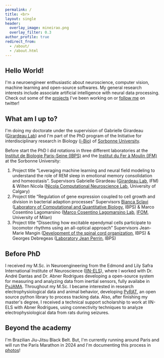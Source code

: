 ```yaml
---
permalink: /
title: <br>
layout: single
header:
  overlay_image: mineirao.png
  overlay_filter: 0.3
author_profile: true
redirect_from: 
  - /about/
  - /about.html
---
```


## Hello World!

I'm a neuroengineer enthusiastic about neuroscience, computer vision, machine learning and open-source softwares.
My general research interests include associate artificial intelligence with neural data processing. Check out some of the 
[projects](https://tuliofalmeida.github.io/projects/) I've been working on or [follow me](https://twitter.com/tuliofalmeida) on twitter!
 
## What am I up to?

I'm doing my doctorate under the supervision of Gabrielle Girardeau ([Girardeau Lab](https://girardeaulab.org/)) and I'm part of the PhD program of the Initiative for interdisciplinary research in Biology ([i-Bio](http://ibio.sorbonne-universite.fr/)) of [Sorbonne University](https://www.sorbonne-universite.fr/).

Before start the PhD I did rotations in three different laboratories at the [Institut de Biologie Paris-Seine (IBPS)](https://www.ibps.sorbonne-universite.fr/en) and the [Institut du Fer à Moulin (IFM)](https://ifm-institute.org/en/home/) at the Sorbonne University:

1. Project title “Leveraging machine learning and neural field modeling to understand the role of REM sleep in emotional memory consolidation and homeostasis”. Supervisors Gabrielle Girardeau ([Girardeau Lab](https://girardeaulab.org/), IFM) & Wilten Nicola ([Nicola Computational Neuroscience Lab](https://www.nicolacomputationalneurosciencelab.com/), University of Calgary)
2. Project title “Regulation of gene expression coupled to cell growth and division in bacterial adaption processes” Supervisors [Bianca Sclavi](https://sites.google.com/site/biancasclavi/?pli=1) ([Laboratory of Computational and Quantitative Biology](https://www.ibps.sorbonne-universite.fr/en/research/computational-and-quantitative-biology/genome-biology), IBPS) & Marco Cosentino Lagomarsino ([Marco Cosentino Lagomarsino Lab](https://www.ifom.eu/en/cancer-research/research-labs/research-lab-cosentinolagomarsino.php), [IFOM](https://www.ifom.eu/en/), University of Milan)
3. Project title “Dissecting how excitable ependymal cells participate to locomotor rhythms using an all-optical approach” Supervisors Jean-Marie Mangin ([Development of the spinal cord organization](https://www.ibps.sorbonne-universite.fr/en/research/neuroscience/development-of-the-spinal-cord-organization), IBPS) & Georges Debregeas ([Laboratory Jean Perrin](https://www.labojeanperrin.fr/?gdebregeas), IBPS)

## Before PhD

I received my M.Sc. in Neuroengineering from the Edmond and Lily Safra International Institute of Neuroscience ([IIN-ELS](http://www.institutosantosdumont.org.br/en/unidade/edmond-and-lily-safra-international-institute-of-neurosciences/)), where I worked with Dr. André Dantas and Dr. Abner Rodrigues developing a open-source system for measuring and analyzing data from inertial sensors, fully availabe in [PyJAMA](https://github.com/tuliofalmeida/pyjama). Throughout my M.Sc. I became interested in research electrophysiological data and animal behavior, developing [PyRAT](https://github.com/pyratlib/pyrat), an open source python library to process tracking data. Also, after finishing my master's degree, I received a technical support scholarship to work at IIN-ELS with Abner Rodrigues, using connectivity techniques to analyze electrophysiological data from rats during seizures.
<br>    

## Beyond the academy

I'm Brazilian Jiu-Jitsu Black Belt. But, I'm currently running around Paris and will run the Paris Marathon in 2024 and I'm documenting this process in [photos](https://www.instagram.com/running2marathon/)!